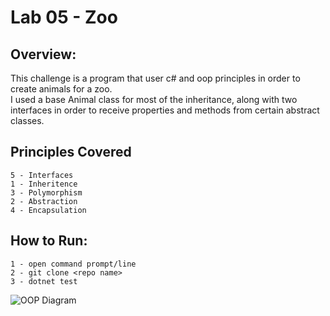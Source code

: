 # Lab 05 - Zoo

## Overview:

This challenge is a program that user c# and oop principles in order to create animals for a zoo.  
I used a base Animal class for most of the inheritance, along with two interfaces in order to receive
properties and methods from certain abstract classes.

## Principles Covered

```
5 - Interfaces
1 - Inheritence
3 - Polymorphism
2 - Abstraction
4 - Encapsulation
```

## How to Run:

```
1 - open command prompt/line
2 - git clone <repo name>
3 - dotnet test 

```
![OOP Diagram]()
